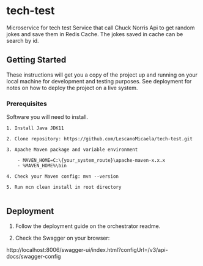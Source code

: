 # tech-test
Microservice for tech test
Service that call Chuck Norris Api to get random jokes and save them in Redis Cache.
The jokes saved in cache can be search by id.

## Getting Started

These instructions will get you a copy of the project up and running on your local machine for development and testing purposes. See deployment for notes on how to deploy the project on a live system.

### Prerequisites

Software you will need to install.

```
1. Install Java JDK11

2. Clone repository: https://github.com/LescanoMicaela/tech-test.git

3. Apache Maven package and variable environment 

	- MAVEN_HOME=C:\{your_system_route}\apache-maven-x.x.x
	- %MAVEN_HOME%\bin

4. Check your Maven config: mvn --version

5. Run mcn clean install in root directory


```

## Deployment

1. Follow the deployment guide on the orchestrator readme.

2. Check the Swagger on your browser:

http://localhost:8006/swagger-ui/index.html?configUrl=/v3/api-docs/swagger-config


